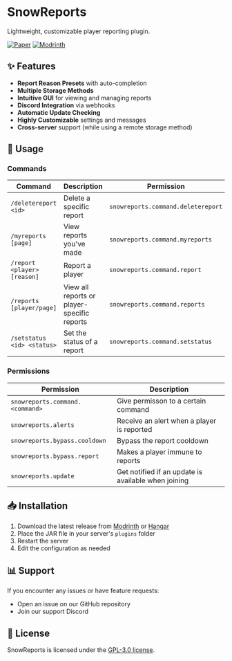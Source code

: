 # SnowReports

Lightweight, customizable player reporting plugin.

[![Paper](https://cdn.jsdelivr.net/npm/@intergrav/devins-badges@3/assets/cozy/supported/paper_vector.svg)](https://papermc.io/)
[![Modrinth](https://cdn.jsdelivr.net/npm/@intergrav/devins-badges@3/assets/cozy/available/modrinth_vector.svg)](https://modrinth.com/plugin/snowreports)

## ✨ Features

- **Report Reason Presets** with auto-completion
- **Multiple Storage Methods**
- **Intuitive GUI** for viewing and managing reports
- **Discord Integration** via webhooks
- **Automatic Update Checking**
- **Highly Customizable** settings and messages
- **Cross-server** support (while using a remote storage method)

## 📝 Usage

### Commands

| Command                     | Description                                 | Permission                         |
|-----------------------------|---------------------------------------------|------------------------------------|
| `/deletereport <id>`        | Delete a specific report                    | `snowreports.command.deletereport` |
| `/myreports [page]`         | View reports you've made                    | `snowreports.command.myreports`    |
| `/report <player> [reason]` | Report a player                             | `snowreports.command.report`       |
| `/reports [player/page]`    | View all reports or player-specific reports | `snowreports.command.reports`      |
| `/setstatus <id> <status>`  | Set the status of a report                  | `snowreports.command.setstatus`    |

### Permissions

| Permission                      | Description                                         |
|---------------------------------|-----------------------------------------------------|
| `snowreports.command.<command>` | Give permisson to a certain command                 |
| `snowreports.alerts`            | Receive an alert when a player is reported          |
| `snowreports.bypass.cooldown`   | Bypass the report cooldown                          |
| `snowreports.bypass.report`     | Makes a player immune to reports                    |
| `snowreports.update`            | Get notified if an update is available when joining |

## 📥 Installation

1. Download the latest release from [Modrinth](https://modrinth.com/plugin/snowreports)
   or [Hangar](https://hangar.papermc.io/Snowz/SnowReports)
2. Place the JAR file in your server's `plugins` folder
3. Restart the server
4. Edit the configuration as needed

## 📊 Support

If you encounter any issues or have feature requests:

- Open an issue on our GitHub repository
- Join our support Discord

## 📜 License

SnowReports is licensed under the [GPL-3.0 license](LICENSE).
